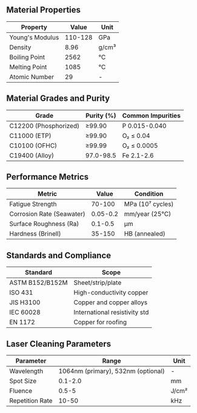## Material Properties
| Property | Value | Unit |
| --- | --- | --- |
| Young's Modulus | 110-128 | GPa |
| Density | 8.96 | g/cm³ |
| Boiling Point | 2562 | °C |
| Melting Point | 1085 | °C |
| Atomic Number | 29 | - |


## Material Grades and Purity
| Grade | Purity (%) | Common Impurities |
| --- | --- | --- |
| C12200 (Phosphorized) | ≥99.90 | P 0.015-0.040 |
| C11000 (ETP) | ≥99.90 | O₂ ≤ 0.04 |
| C10100 (OFHC) | ≥99.99 | O₂ ≤ 0.0005 |
| C19400 (Alloy) | 97.0-98.5 | Fe 2.1-2.6 |


## Performance Metrics
| Metric | Value | Condition |
| --- | --- | --- |
| Fatigue Strength | 70-100 | MPa (10⁷ cycles) |
| Corrosion Rate (Seawater) | 0.05-0.2 | mm/year (25°C) |
| Surface Roughness (Ra) | 0.1-0.5 | µm |
| Hardness (Brinell) | 35-150 | HB (annealed) |


## Standards and Compliance
| Standard | Scope |
| --- | --- |
| ASTM B152/B152M | Sheet/strip/plate |
| ISO 431 | High-conductivity copper |
| JIS H3100 | Copper and copper alloys |
| IEC 60028 | International resistivity std |
| EN 1172 | Copper for roofing |


## Laser Cleaning Parameters
| Parameter | Range | Unit |
| --- | --- | --- |
| Wavelength | 1064nm (primary), 532nm (optional) | - |
| Spot Size | 0.1-2.0 | mm |
| Fluence | 0.5-5 | J/cm² |
| Repetition Rate | 10-50 | kHz |
